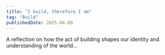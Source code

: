 ```yaml
---
title: "I build, therefore I am"
tag: "Build"
publishedDate: 2025-04-09
---
```


A reflection on how the act of building shapes our identity and understanding of the world...